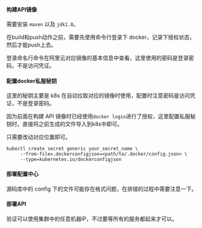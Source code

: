 #### 构建API镜像

需要安装 `maven` 以及 `jdk1.8`。

在build和push动作之前，需要先使用命令行登录下 docker，记录下授权状态，然后才能push上去。

登录命名行命令在阿里云对应镜像的基本信息中查看，这里使用的密码是登录密码，不是访问凭证。

#### 配置docker私服秘钥

这里的秘钥主要是 k8s 在自动拉取对应的镜像时使用，配置时注意密码是访问凭证，不是登录密码。

因为前面在构建 API 镜像时已经使用`docker login`进行了授权，这里配置私服秘钥时，直接将之前生成的文件导入到k8s中即可。

只需要改动对应位置即可。
```
kubectl create secret generic your_secret_name \
     --from-file=.dockerconfigjson=<path/to/.docker/config.json> \
     --type=kubernetes.io/dockerconfigjson
```

#### 部署配置中心

源码库中的 config 下的文件可能存在格式问题，在排错的过程中需要注意一下。

#### 部署API

验证可以使用集群中的任意机器IP，不过要等所有的服务都起来才可以。